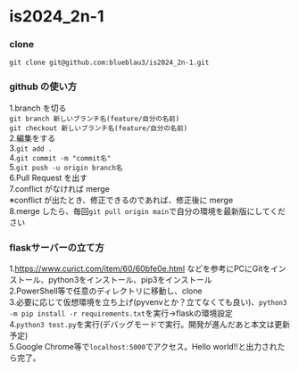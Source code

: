 # is2024_2n-1

### clone

`git clone git@github.com:blueblau3/is2024_2n-1.git`

### github の使い方
1.branch を切る<br>
`git branch 新しいブランチ名(feature/自分の名前)`<br>
`git checkout 新しいブランチ名(feature/自分の名前)`<br>
2.編集をする<br>
3.`git add .`<br>
4.`git commit -m "commit名"`<br>
5.`git push -u origin branch名`<br>
6.Pull Request を出す<br>
7.conflict がなければ merge<br>
※conflict が出たとき、修正できるのであれば、修正後に merge<br>
8.merge したら、毎回`git pull origin main`で自分の環境を最新版にしてください<br>

### flaskサーバーの立て方
1.https://www.curict.com/item/60/60bfe0e.html などを参考にPCにGitをインストール、python3をインストール、pip3をインストール<br>
2.PowerShell等で任意のディレクトリに移動し、clone<br>
3.必要に応じて仮想環境を立ち上げ(pyvenvとか？立てなくても良い)、`python3 -m pip install -r requirements.txt`を実行→flaskの環境設定<br>
4.`python3 test.py`を実行(デバッグモードで実行。開発が進んだあと本文は更新予定)<br>
5.Google Chrome等で`localhost:5000`でアクセス。Hello world!!と出力されたら完了。<br>